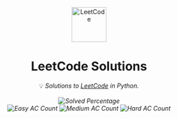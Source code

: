 <div align="center">
<a href="https://leetcode.com/problemset/all/"><img src="https://i.imgur.com/IsS5xkZ.png" width=80 height=80 title="LeetCode" alt="LeetCode"></a>
<h1>LeetCode Solutions</h1>
<span>💡 <i>Solutions to <a href="https://leetcode.com/problemset/all/">LeetCode</a> in Python.
<br/>
<br/>
<img src="https://img.shields.io/badge/Solved-4/3328-blue.svg?style=flat-square" alt="Solved Percentage" />
<br/>
<img src="https://img.shields.io/badge/Easy-3/830-5CB85C.svg?style=flat-square" alt="Easy AC Count" />
<img src="https://img.shields.io/badge/Medium-0/1742-F0AD4E.svg?style=flat-square" alt="Medium AC Count" />
<img src="https://img.shields.io/badge/Hard-1/756-D9534F.svg?style=flat-square" alt="Hard AC Count" />
</div>